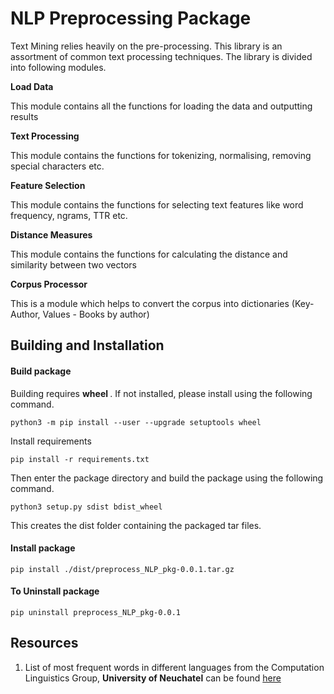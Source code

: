 # NLP Preprocessing Package
Text Mining relies heavily on the pre-processing. This library is an assortment of common text processing techniques. 
The library is divided into following modules.


<p> <b> Load Data </b>
<p> This module contains all the functions for loading the data and outputting results

<p> <b> Text Processing</b>
<p> This module contains the functions for tokenizing, normalising, removing special characters etc.

<p> <b> Feature Selection	</b>
<p> This module contains the functions for selecting text features like word frequency, ngrams, TTR etc.

<p> <b> Distance Measures	</b>
<p> This module contains the functions for calculating the distance and similarity between two vectors

<p> <b> Corpus Processor </b>
<p> This is a module which helps to convert the corpus into dictionaries (Key- Author, Values - Books by author)


## Building and Installation

#### Build package
Building requires <b> wheel </b>. If not installed, please install using the following command.

```python3 -m pip install --user --upgrade setuptools wheel```

Install requirements

```pip install -r requirements.txt```

Then enter the package directory and build the package using the following command.

```python3 setup.py sdist bdist_wheel```

This creates the dist folder containing the packaged tar files.

#### Install package

```pip install ./dist/preprocess_NLP_pkg-0.0.1.tar.gz```


#### To Uninstall package

```pip uninstall preprocess_NLP_pkg-0.0.1```

## Resources
1. List of most frequent words in different languages from the Computation Linguistics Group, **University of Neuchatel**  can be found [here](http://members.unine.ch/jacques.savoy/clef/)